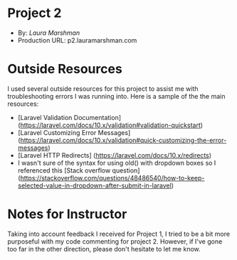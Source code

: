 # Project 2
+ By: *Laura Marshman*
+ Production URL: p2.lauramarshman.com

# Outside Resources
I used several outside resources for this project to assist me with troubleshooting errors I was running into. Here is a sample of the the main resources:
+ [Laravel Validation Documentation] (https://laravel.com/docs/10.x/validation#validation-quickstart)
+ [Laravel Customizing Error Messages] (https://laravel.com/docs/10.x/validation#quick-customizing-the-error-messages)
+ [Laravel HTTP Redirects] (https://laravel.com/docs/10.x/redirects)
+ I wasn't sure of the syntax for using old() with dropdown boxes so I referenced this [Stack overflow question] (https://stackoverflow.com/questions/48486540/how-to-keep-selected-value-in-dropdown-after-submit-in-laravel)

# Notes for Instructor
Taking into account feedback I received for Project 1, I tried to be a bit more purposeful with my code commenting for project 2. However, if I've gone too far in the other direction, please don't hesitate to let me know. 
